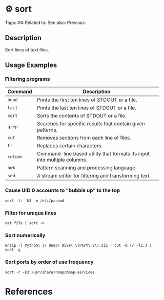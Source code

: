 # ⚙️ sort

Tags: #⚙️ 
Related to: 
See also: 
Previous: 

## Description

Sort lines of text files.

## Usage Examples

### Filtering programs

| **Command** | **Description** |
| --------------|---------------|
| `head` | Prints the first ten lines of STDOUT or a file. |
| `tail` | Prints the last ten lines of STDOUT or a file. |
| `sort` | Sorts the contents of STDOUT or a file. |
| `grep` | Searches for specific results that contain given patterns. |
| `cut` | Removes sections from each line of files. |
| `tr` | Replaces certain characters. |
| `column` | Command-line based utility that formats its input into multiple columns. |
| `awk` | Pattern scanning and processing language. |
| `sed` | A stream editor for filtering and transforming text. |

### Cause UID 0 accounts to “bubble up” to the top

	sort -t: -k3 -n /etc/passwd

### Filter for unique lines
	cat file | sort -u

### Sort numerically

	unzip -l Python\ 3\ Deep\ Dive\ \(Part\ 2\).zip | cut -d \/ -f2,3 | sort -g

### Sort ports by order of use frequency

	sort -r -k3 /usr/share/nmap/nmap-services

# References